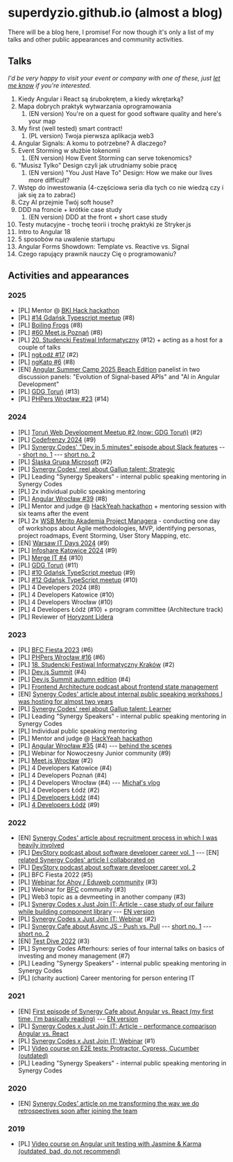 # superdyzio.github.io (almost a blog)

There will be a blog here, I promise! For now though it's only a list of my talks and other public appearances and community activities.

## Talks
_I'd be very happy to visit your event or company with one of these, just [let me know](https://www.linkedin.com/in/perdekdawid) if you're interested._

1. Kiedy Angular i React są śrubokrętem, a kiedy wkrętarką? 
2. Mapa dobrych praktyk wytwarzania oprogramowania
   1. (EN version) You're on a quest for good software quality and here's your map
3. My first (well tested) smart contract!
   1. (PL version) Twoja pierwsza aplikacja web3
4. Angular Signals: A komu to potrzebne? A dlaczego?
5. Event Storming w służbie tokenomii
   1. (EN version) How Event Storming can serve tokenomics?
6. "Musisz Tylko" Design czyli jak utrudniamy sobie pracę
   1. (EN version) "You Just Have To" Design: How we make our lives more difficult?
7. Wstęp do inwestowania (4-częściowa seria dla tych co nie wiedzą czy i jak się za to zabrać)
8. Czy AI przejmie Twój soft house?
9. DDD na froncie + krótkie case study
   1. (EN version) DDD at the front + short case study
10. Testy mutacyjne - trochę teorii i trochę praktyki ze Stryker.js
11. Intro to Angular 18
12. 5 sposobów na uwalenie startupu
13. Angular Forms Showdown: Template vs. Reactive vs. Signal
14. Czego rapujący prawnik nauczy Cię o programowaniu?

## Activities and appearances

### 2025
- [PL] Mentor @ [BKI Hack hackathon](https://bkihack.pl/)
- [PL] [#14 Gdańsk Typescript meetup](https://www.meetup.com/gdansk-typescript/events/306376219/) (#8)
- [PL] [Boiling Frogs](https://2025.boilingfrogs.pl/) (#8)
- [PL] [#60 Meet.js Poznań](https://crossweb.pl/en/events/meet-js-poznan-03-2025-60/) (#8)
- [PL] [20. Studencki Festiwal Informatyczny](https://sfi.pl/pl) (#12) + acting as a host for a couple of talks
- [PL] [ngŁodź #17](https://www.meetup.com/ng-lodz/events/307300288/) (#2)
- [PL] [ngKato #6](https://www.meetup.com/ngkato/events/307420140/) (#8)
- [EN] [Angular Summer Camp 2025 Beach Edition](https://www.meetup.com/angular-warsaw/events/310498423/) panelist in two discussion panels: "Evolution of Signal-based APIs" and "AI in Angular Development"
- [PL] [GDG Toruń](https://www.meetup.com/toru%C5%84-web-development/events/310732606/) (#13)
- [PL] [PHPers Wrocław #23](https://phpers.pl/meetup/2025/09/23/phpers-wroclaw-23/) (#14)

### 2024
- [PL] [Toruń Web Development Meetup #2 (now: GDG Toruń)](https://crossweb.pl/wydarzenia/torun-web-development-meetup-2/) (#2)
- [PL] [Codefrenzy 2024](https://crossweb.pl/wydarzenia/codefrenzy-2024/) (#9)
- [PL] [Synergy Codes' "Dev in 5 minutes" episode about Slack features](https://www.youtube.com/watch?v=-XywVCYFM0o&list=PLJB1QdtU1vs-CzGyra6xchMek5MglGx5t&index=3&ab_channel=SynergyCodes)
--- [short no. 1](https://www.youtube.com/shorts/MqAF0TteTgk)
--- [short no. 2](https://www.instagram.com/reel/C4iKJ_dsy_3/?hl=pl)
- [PL] [Śląska Grupa Microsoft](https://www.youtube.com/watch?v=-PGcGUfjJRE&t=2s&ab_channel=SlaskaGrupaMicrosoft) (#2)
- [PL] [Synergy Codes' reel about Gallup talent: Strategic](https://www.instagram.com/reel/C4u6UolMoAb/?hl=pl)
- [PL] Leading "Synergy Speakers" - internal public speaking mentoring in Synergy Codes
- [PL] 2x individual public speaking mentoring
- [PL] [Angular Wrocław #39](https://www.meetup.com/angularwroclaw/events/301151447/?eventOrigin=group_events_list) (#8)
- [PL] Mentor and judge @ [HackYeah hackathon](https://hackyeah.pl/pl/) + mentoring session with six teams after the event
- [PL] 2x [WSB Merito Akademia Project Managera](https://www.merito.pl/poznan/studia-i-szkolenia/studia-podyplomowe/kierunki/zarzadzanie-projektem-akademia-project-managera-0) - conducting one day of workshops about Agile methodologies, MVP, identifying personas, project roadmaps, Event Storming, User Story Mapping, etc.
- [EN] [Warsaw IT Days 2024](https://warszawskiedniinformatyki.pl/en/) (#9)
- [PL] [Infoshare Katowice 2024](https://katowice.infoshare.pl/) (#9)
- [PL] [Merge IT #4](https://www.youtube.com/watch?v=DxT3jKdO2Ng&ab_channel=mergeIT) (#10)
- [PL] [GDG Toruń](https://crossweb.pl/wydarzenia/at-an-angle-into-angular-18/) (#11)
- [PL] [#10 Gdańsk TypeScript meetup](https://www.youtube.com/watch?v=X4iQxlq0irY&ab_channel=EscolaAI) (#9)
- [PL] [#12 Gdańsk TypeScript meetup](https://www.youtube.com/live/xrCgvfS5xLU?si=u3CgkZCvVd4sT_Nh&t=7810) (#10)
- [PL] 4 Developers 2024 (#8)
- [PL] 4 Developers Katowice (#10)
- [PL] 4 Developers Wrocław (#10)
- [PL] 4 Developers Łódź (#10) + program committee (Architecture track)
- [PL] Reviewer of [Horyzont Lidera](https://horyzontlidera.pl/)

### 2023
- [PL] [BFC Fiesta 2023](https://www.youtube.com/watch?v=IC0CZfiEZCk&ab_channel=BoredFoundersClub) (#6)
- [PL] [PHPers Wrocław #16](https://crossweb.pl/wydarzenia/phpers-wroclaw-16/) (#6)
- [PL] [18. Studencki Festiwal Informatyczny Kraków](https://www.youtube.com/watch?v=9G2tiEu-1DQ) (#2)
- [PL] [Dev.js Summit](https://www.youtube.com/watch?v=ug0Fre9TbCM&list=PLJB1QdtU1vs-x2I9pbC3anN3_rufFxyKO) (#4)
- [PL] [Dev.js Summit autumn edition](https://www.youtube.com/watch?v=hrmHQ6qLDHg&list=PLJB1QdtU1vs-x2I9pbC3anN3_rufFxyKO) (#4)
- [PL] [Frontend Architecture podcast about frontend state management](https://www.youtube.com/watch?v=lA8UHKyWjVE&list=PLJB1QdtU1vs-x2I9pbC3anN3_rufFxyKO)
- [EN] [Synergy Codes' article about internal public speaking workshops I was hosting for almost two years](https://www.synergycodes.com/blog/how-to-boost-public-speaking-skills)
- [PL] [Synergy Codes' reel about Gallup talent: Learner](https://www.instagram.com/reel/CrdBBcAAja7/?hl=pl)
- [PL] Leading "Synergy Speakers" - internal public speaking mentoring in Synergy Codes
- [PL] Individual public speaking mentoring
- [PL] Mentor and judge @ [HackYeah hackathon](https://hackyeah.pl/pl/)
- [PL] [Angular Wrocław #35](https://www.meetup.com/angularwroclaw/events/295774941/?eventOrigin=group_events_list) (#4)
--- [behind the scenes](https://www.youtube.com/watch?v=DkaTYhU3p4M&ab_channel=SynergyCodes)
- [PL] Webinar for Nowoczesny Junior community (#9)
- [PL] [Meet.js Wrocław](https://crossweb.pl/wydarzenia/meet-js-wroclaw-26-10/) (#2)
- [PL] 4 Developers Katowice (#4)
- [PL] 4 Developers Poznań (#4)
- [PL] 4 Developers Wrocław (#4) --- [Michał's vlog](https://www.youtube.com/watch?v=QPi0C9xW9AM&ab_channel=Micha%C5%82Bia%C5%82ecki)
- [PL] 4 Developers Łódź (#2)
- [PL] [4 Developers Łódź](https://www.youtube.com/watch?v=zWWUdhTewCE&list=PLnKL6-WWWE_WGVQynCR2WrC2P0_OsGq_r&index=13&ab_channel=PROIDEAEvents) (#4)
- [PL] [4 Developers Łódź](https://www.youtube.com/watch?v=vn-_GzQlduY&list=PLnKL6-WWWE_WGVQynCR2WrC2P0_OsGq_r&index=17&ab_channel=PROIDEAEvents) (#9)

### 2022
- [EN] [Synergy Codes' article about recruitment process in which I was heavily involved](https://www.synergycodes.com/blog/effective-recruitment-process-through-the-eyes-of-synergy-codes)
- [PL] [DevStory podcast about software developer career vol. 1](https://open.spotify.com/episode/1lKfg4AOG3kjeIVZlKexu3?si=OgGq-NRjT7yra8yAgv_MPA)
--- [EN] [related Synergy Codes' article I collaborated on](https://www.synergycodes.com/blog/how-to-become-a-software-developer-tips-from-synergy-codes-pros)
- [PL] [DevStory podcast about software developer career vol. 2](https://open.spotify.com/episode/5dxj5l6vHtig837ziaAE3s?si=ba8a25a850d44a8e)
- [PL] BFC Fiesta 2022 (#5)
- [PL] [Webinar for Ahoy / Eduweb community](https://spolecznosc.eduweb.pl/c/ogloszenia/live-dzis-o-19-00-twoja-pierwsza-aplikacja-web3) (#3)
- [PL] Webinar for [BFC](https://boredfoundersclub.pl/) community (#3)
- [PL] Web3 topic as a devmeeting in another company (#3)
- [PL] [Synergy Codes x Just Join IT: Article - case study of our failure while building component library](https://justjoin.it/blog/nie-wymyslaj-sobie-wymagan-krotka-historia-naszego-babola)
--- [EN version](https://www.synergycodes.com/blog/do-not-make-up-your-own-requirements-a-short-story-of-our-howler)
- [PL] [Synergy Codes x Just Join IT: Webinar](https://www.youtube.com/watch?v=lBgcqzjTBfg&ab_channel=JustJoinIT) (#2)
- [PL] [Synergy Cafe about Async JS - Push vs. Pull](https://www.youtube.com/watch?v=mYWXk05zkWo&list=PLJB1QdtU1vs-UovIT7kQi6YAuHPa99Lte&index=3&ab_channel=SynergyCodes)
--- [short no. 1](https://www.youtube.com/shorts/eWL0QHTPJpo)
--- [short no. 2](https://www.youtube.com/shorts/V0qvN-NUPhQ)
- [EN] [Test Dive 2022](https://www.youtube.com/watch?v=CX7y2SqZif4&ab_channel=TestDiveConference) (#3)
- [PL] Synergy Codes Afterhours: series of four internal talks on basics of investing and money management (#7)
- [PL] Leading "Synergy Speakers" - internal public speaking mentoring in Synergy Codes
- [PL] (charity auction) Career mentoring for person entering IT

### 2021
- [EN] [First episode of Synergy Cafe about Angular vs. React (my first time, I'm basically reading)](https://www.youtube.com/watch?v=ahLaM8By0lI&list=PLJB1QdtU1vs-UovIT7kQi6YAuHPa99Lte&ab_channel=SynergyCodes)
--- [EN version](https://www.synergycodes.com/blog/angular-vs-react-which-technology-is-more-efficient)
- [PL] [Synergy Codes x Just Join IT: Article - performance comparison Angular vs. React](https://justjoin.it/blog/angular-vs-react-ktora-z-technologii-jest-wydajniejsza)
- [PL] [Synergy Codes x Just Join IT: Webinar](https://www.youtube.com/watch?v=YPrFyhiGLcs&list=PLJB1QdtU1vs-x2I9pbC3anN3_rufFxyKO&index=10&ab_channel=JustJoinIT) (#1)
- [PL] [Video course on E2E tests: Protractor, Cypress, Cucumber (outdated)](https://videopoint.pl/kurs/testy-e2e-kurs-video-protractor-cypress-cucumber-dawid-perdek,vrodop.htm)
- [PL] Leading "Synergy Speakers" - internal public speaking mentoring in Synergy Codes

### 2020
- [EN] [Synergy Codes' article on me transforming the way we do retrospectives soon after joining the team](https://www.synergycodes.com/blog/a-newcomer-on-board-concerns-or-wind-in-the-sails)

### 2019
- [PL] [Video course on Angular unit testing with Jasmine & Karma (outdated, bad, do not recommend)](https://videopoint.pl/kurs/testowanie-w-angularze-kurs-video-karma-i-jasmine-dawid-perdek,vtesan.htm)
